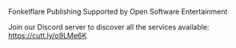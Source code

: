 Fonkelflare Publishing
Supported by Open Software Entertainment

Join our Discord server to discover all the services available: https://cutt.ly/o9LMe6K

